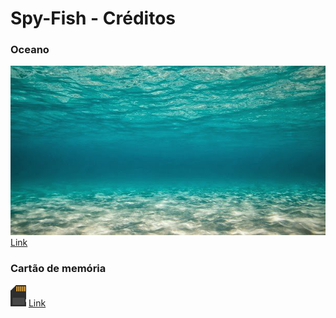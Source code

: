 # Spy-Fish - Créditos

### Oceano
![oceano](./ocean.jpeg)
[Link]()

### Cartão de memória
![Cartão de Memória](card.png)
[Link]()
